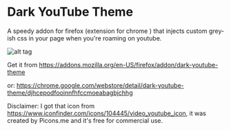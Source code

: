 Dark YouTube Theme
==================

A speedy addon for firefox (extension for chrome ) that injects custom grey-ish css in your page when you're roaming on youtube.


![alt tag](https://cloud.githubusercontent.com/assets/3413738/6199748/dd8db49a-b45f-11e4-8fb1-60ccdc050c61.png)


Get it from https://addons.mozilla.org/en-US/firefox/addon/dark-youtube-theme

or:
https://chrome.google.com/webstore/detail/dark-youtube-theme/djhcepodfooinnfhfccmoeabagbjchhg


Disclaimer: I got that icon from https://www.iconfinder.com/icons/104445/video_youtube_icon, it was created by Picons.me and it's free for commercial use.
